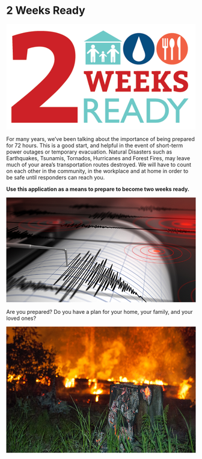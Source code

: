 # 2 Weeks Ready

![2 Weeks Ready Logo.](assets/images/twoweeksready.png)

For many years, we’ve been talking about the importance of being prepared for 72 hours. This is a good start, and helpful in the event of short-term power outages or temporary evacuation. Natural Disasters such as Earthquakes, Tsunamis, Tornados, Hurricanes and Forest Fires, may leave much of your area’s transportation routes destroyed. We will have to count on each other in the community, in the workplace and at home in order to be safe until responders can reach you.

**Use this application as a means to prepare to become two weeks ready.**

![Seismograph.](assets/images/seismograph_resized.jpg)

Are you prepared? Do you have a plan for your home, your family, and your loved ones?

![Forest Fire.](assets/images/forestfire_resized.jpg)
